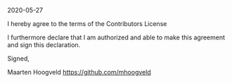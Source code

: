 2020-05-27

I hereby agree to the terms of the Contributors License

I furthermore declare that I am authorized and able to make this
agreement and sign this declaration.

Signed,

Maarten Hoogveld
https://github.com/mhoogveld
